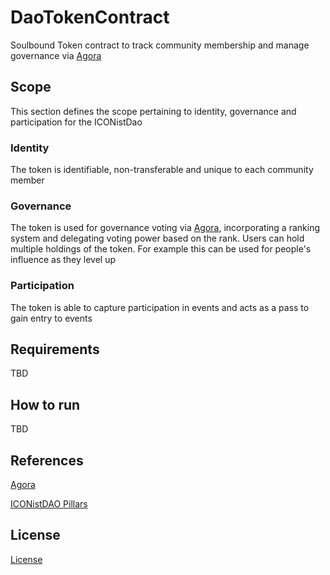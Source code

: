 # DaoTokenContract
Soulbound Token contract to track community membership and manage governance via [Agora](https://github.com/Staky-io/agora)

## Scope

This section defines the scope pertaining to identity, governance and participation for the ICONistDao 

### Identity

The token is identifiable, non-transferable and unique to each community member  

### Governance
 
The token is used for governance voting via [Agora](https://github.com/Staky-io/agora),  incorporating a ranking system and delegating voting power based on the rank.  Users can hold multiple holdings of the token. For example this can be used for people's influence as they level up 

### Participation 

The token is able to capture participation in events and acts as a pass to gain entry to events

## Requirements

TBD 

## How to run

TBD 

## References

[Agora](https://github.com/staky-io/Agora)

[ICONistDAO Pillars](https://github.com/ICONistDAO/pillars)

## License

[License](./LICENSE)